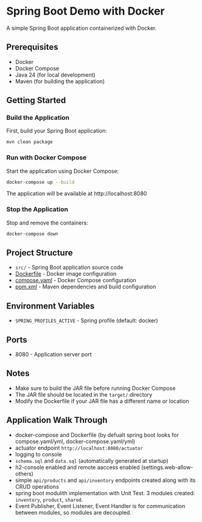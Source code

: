 # Spring Boot Demo with Docker

A simple Spring Boot application containerized with Docker.

## Prerequisites

- Docker
- Docker Compose
- Java 24 (for local development)
- Maven (for building the application)

## Getting Started

### Build the Application

First, build your Spring Boot application:

```bash
mvn clean package
```


### Run with Docker Compose

Start the application using Docker Compose:

```bash
docker-compose up --build
```


The application will be available at http://localhost:8080

### Stop the Application

Stop and remove the containers:

```bash
docker-compose down
```


## Project Structure

- `src/` - Spring Boot application source code
- [Dockerfile](file:///Users/boyangqin/development/local-springboot-demo/Dockerfile) - Docker image configuration
- [compose.yaml](file:///Users/boyangqin/development/local-springboot-demo/compose.yaml) - Docker Compose configuration
- [pom.xml](file:///Users/boyangqin/development/local-springboot-demo/pom.xml) - Maven dependencies and build configuration

## Environment Variables

- `SPRING_PROFILES_ACTIVE` - Spring profile (default: docker)

## Ports

- 8080 - Application server port

## Notes

- Make sure to build the JAR file before running Docker Compose
- The JAR file should be located in the `target/` directory
- Modify the Dockerfile if your JAR file has a different name or location

## Application Walk Through

- docker-compose and Dockerfile (by defualt spring boot looks for compose.yaml/yml, docker-compose.yaml/yml)
- actuator endpoint `http://localhost:8080/actuator`
- logging to console 
- `schema.sql` and `data.sql` (automatically generated at startup)
- h2-console enabled and remote aaccess enabled (settings.web-allow-others)
- simple `api/products` and `api/inventory` endpoints created along with its CRUD operations
- spring boot modulith implementation with Unit Test. 3 modules created: `inventory`, `product`, `shared`.
- Event Publisher, Event Listener, Event Handler is for communication between modules, so modules are decoupled.